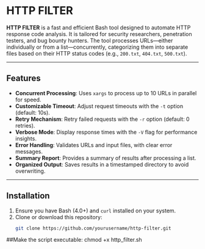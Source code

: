 # HTTP FILTER

**HTTP FILTER** is a fast and efficient Bash tool designed to automate HTTP response code analysis. It is tailored for security researchers, penetration testers, and bug bounty hunters. The tool processes URLs—either individually or from a list—concurrently, categorizing them into separate files based on their HTTP status codes (e.g., `200.txt`, `404.txt`, `500.txt`).

---

## Features

- **Concurrent Processing**: Uses `xargs` to process up to 10 URLs in parallel for speed.
- **Customizable Timeout**: Adjust request timeouts with the `-t` option (default: 10s).
- **Retry Mechanism**: Retry failed requests with the `-r` option (default: 0 retries).
- **Verbose Mode**: Display response times with the `-V` flag for performance insights.
- **Error Handling**: Validates URLs and input files, with clear error messages.
- **Summary Report**: Provides a summary of results after processing a list.
- **Organized Output**: Saves results in a timestamped directory to avoid overwriting.

---

## Installation

1. Ensure you have Bash (4.0+) and `curl` installed on your system.
2. Clone or download this repository:
   ```bash
   git clone https://github.com/yourusername/http-filter.git

##Make the script executable:
chmod +x http_filter.sh
